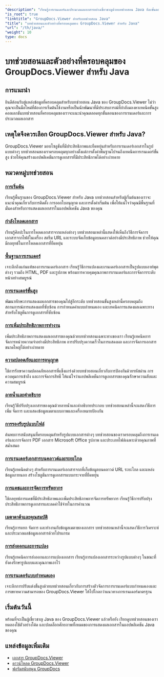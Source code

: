 ```yaml
---
"description": "เรียนรู้การเรนเดอร์และประมวลผลเอกสารอย่างเชี่ยวชาญด้วยบทช่วยสอน Java ทีละขั้นตอนของ GroupDocs.Viewer เรียนรู้เทคนิคสำหรับการดูเอกสารอย่างมีประสิทธิภาพในหลายรูปแบบ"
"is_root": true
"linktitle": "GroupDocs.Viewer สำหรับบทช่วยสอน Java"
"title": "บทช่วยสอนและตัวอย่างที่ครอบคลุมของ GroupDocs.Viewer สำหรับ Java"
"url": "/th/java/"
"weight": 10
type: docs
---
```

# บทช่วยสอนและตัวอย่างที่ครอบคลุมของ GroupDocs.Viewer สำหรับ Java

## การแนะนำ
ยินดีต้อนรับสู่แหล่งข้อมูลที่ครอบคลุมสำหรับบทช่วยสอน Java ของ GroupDocs.Viewer ไม่ว่าคุณจะเป็นมือใหม่ที่ต้องการเริ่มต้นใช้งานหรือเป็นนักพัฒนาที่มีประสบการณ์ที่กำลังมองหาเทคนิคขั้นสูง คอลเลกชันบทช่วยสอนที่ครอบคลุมของเราจะแนะนำคุณตลอดทุกขั้นตอนของการเรนเดอร์และการประมวลผลเอกสาร

## เหตุใดจึงควรเลือก GroupDocs.Viewer สำหรับ Java?
GroupDocs.Viewer มอบโซลูชันที่มีประสิทธิภาพและยืดหยุ่นสำหรับการเรนเดอร์เอกสารในรูปแบบต่างๆ บทช่วยสอนของเราครอบคลุมทุกอย่างตั้งแต่การตั้งค่าพื้นฐานไปจนถึงเทคนิคการเรนเดอร์ขั้นสูง ช่วยให้คุณสร้างแอปพลิเคชันการดูเอกสารที่มีประสิทธิภาพได้อย่างง่ายดาย

## หมวดหมู่บทช่วยสอน

### [การเริ่มต้น](./getting-started/)
เรียนรู้พื้นฐานของ GroupDocs.Viewer สำหรับ Java บทช่วยสอนสำหรับผู้เริ่มต้นของเราจะแนะนำคุณเกี่ยวกับการติดตั้ง การออกใบอนุญาต และการตั้งค่าเริ่มต้น เพื่อให้แน่ใจว่าคุณมีพื้นฐานที่มั่นคงสำหรับการแสดงผลเอกสารในแอปพลิเคชัน Java ของคุณ

### [กำลังโหลดเอกสาร](./document-loading/)
เรียนรู้ศิลปะในการโหลดเอกสารจากแหล่งต่างๆ บทช่วยสอนเหล่านี้แสดงให้เห็นถึงวิธีการจัดการเอกสารจากไฟล์ในเครื่อง สตรีม URL และระบบจัดเก็บข้อมูลบนคลาวด์อย่างมีประสิทธิภาพ ช่วยให้คุณมีกลยุทธ์ในการโหลดเอกสารที่ยืดหยุ่น

### [พื้นฐานการเรนเดอร์](./rendering-basics/)
เจาะลึกถึงแก่นแท้ของการเรนเดอร์เอกสาร เรียนรู้วิธีการแปลงและเรนเดอร์เอกสารเป็นรูปแบบเอาท์พุตต่างๆ รวมถึง HTML, PDF และรูปภาพ พร้อมการควบคุมคุณภาพการเรนเดอร์และการจัดการระดับหน้าอย่างสมบูรณ์

### [การเรนเดอร์ขั้นสูง](./advanced-rendering/)
พัฒนาทักษะการแสดงผลเอกสารของคุณไปสู่อีกระดับ บทช่วยสอนขั้นสูงเหล่านี้ครอบคลุมถึงสถานการณ์การแสดงผลที่ซับซ้อน การกำหนดค่าแบบกำหนดเอง และเทคนิคการแสดงผลเฉพาะทางสำหรับโซลูชันการดูเอกสารที่ซับซ้อน

### [การเพิ่มประสิทธิภาพการทำงาน](./performance-optimization/)
เพิ่มประสิทธิภาพการแสดงผลเอกสารของคุณด้วยบทช่วยสอนเฉพาะทางของเรา เรียนรู้เทคนิคการจัดการหน่วยความจำอย่างมีประสิทธิภาพ การปรับปรุงความเร็วในการแสดงผล และการจัดการเอกสารขนาดใหญ่ได้อย่างง่ายดาย

### [ความปลอดภัยและการอนุญาต](./security-permissions/)
ใช้การรักษาความปลอดภัยเอกสารที่แข็งแกร่งด้วยบทช่วยสอนเกี่ยวกับการป้องกันด้วยรหัสผ่าน การควบคุมการเข้าถึง และการจัดการสิทธิ์ ให้แน่ใจว่าแอปพลิเคชันการดูเอกสารของคุณรักษาความลับและความสมบูรณ์

### [ลายน้ำและคำอธิบาย](./watermarks-annotations/)
เรียนรู้วิธีปรับปรุงเอกสารของคุณด้วยลายน้ำและคำอธิบายประกอบ บทช่วยสอนเหล่านี้จะแสดงวิธีการเพิ่ม จัดการ และแสดงข้อมูลเมตาแบบภาพและเครื่องหมายป้องกัน

### [การรองรับรูปแบบไฟล์](./file-formats-support/)
ค้นพบการสนับสนุนที่ครอบคลุมสำหรับรูปแบบเอกสารต่างๆ บทช่วยสอนของเราครอบคลุมถึงการเรนเดอร์และการจัดการ PDF เอกสาร Microsoft Office รูปภาพ และประเภทไฟล์เฉพาะด้วยคุณภาพที่สม่ำเสมอ

### [การเรนเดอร์เอกสารบนคลาวด์และระยะไกล](./cloud-remote-document-rendering/)
เรียนรู้เทคนิคต่างๆ สำหรับการเรนเดอร์เอกสารจากที่เก็บข้อมูลบนคลาวด์ URL ระยะไกล และแหล่งข้อมูลภายนอก สร้างโซลูชันการดูเอกสารแบบกระจายที่ยืดหยุ่น

### [การแคชและการจัดการทรัพยากร](./caching-resource-management/)
ใช้กลยุทธ์การแคชที่มีประสิทธิภาพและเพิ่มประสิทธิภาพการจัดการทรัพยากร เรียนรู้วิธีการปรับปรุงประสิทธิภาพการดูเอกสารและลดค่าใช้จ่ายในการคำนวณ

### [เมตาดาต้าและคุณสมบัติ](./metadata-properties/)
เรียนรู้การแยก จัดการ และทำงานกับข้อมูลเมตาของเอกสาร บทช่วยสอนเหล่านี้จะแสดงวิธีการวิเคราะห์และประมวลผลข้อมูลเอกสารด้วยโปรแกรม

### [การส่งออกและการแปลง](./export-conversion/)
เรียนรู้เทคนิคการส่งออกและการแปลงเอกสาร เรียนรู้การแปลงเอกสารระหว่างรูปแบบต่างๆ ในขณะที่ยังคงรักษารูปแบบและคุณภาพเอาไว้

### [การเรนเดอร์แบบกำหนดเอง](./custom-rendering/)
เจาะลึกการปรับแต่งขั้นสูงด้วยบทช่วยสอนเกี่ยวกับการสร้างตัวจัดการการเรนเดอร์แบบกำหนดเองและการขยายความสามารถของ GroupDocs.Viewer ให้ไปไกลกว่าแนวทางการเรนเดอร์มาตรฐาน

## เริ่มต้นวันนี้
พร้อมที่จะเป็นผู้เชี่ยวชาญ Java ของ GroupDocs.Viewer แล้วหรือยัง เรียกดูบทช่วยสอนของเรา ทดลองใช้ตัวอย่างโค้ด และปลดล็อกศักยภาพทั้งหมดของการแสดงผลเอกสารในแอปพลิเคชัน Java ของคุณ

## แหล่งข้อมูลเพิ่มเติม
- [เอกสาร GroupDocs.Viewer](https://reference.groupdocs.com/viewer/java/)
- [ดาวน์โหลด GroupDocs.Viewer](https://downloads.groupdocs.com/viewer/java)
- [ฟอรัมสนับสนุน GroupDocs](https://forum.groupdocs.com/c/viewer/)